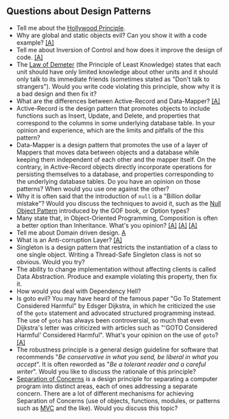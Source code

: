 ## Questions about Design Patterns

* Tell me about the [Hollywood Principle](https://en.wikipedia.org/wiki/Hollywood_principle).
* Why are global and static objects evil? Can you show it with a code example? [[A]](http://wiki.c2.com/?GlobalVariablesAreBad)
* Tell me about Inversion of Control and how does it improve the design of code. [[A]](https://en.wikipedia.org/wiki/Inversion_of_control)
* The [Law of Demeter](https://en.wikipedia.org/wiki/Law_of_Demeter) (the Principle of Least Knowledge) states that each unit should have only limited knowledge about other units and it should only talk to its immediate friends (sometimes stated as "Don't talk to strangers"). Would you write code violating this principle, show why it is a bad design and then fix it?
* What are the differences between Active-Record and Data-Mapper? [[A]](http://culttt.com/2014/06/18/whats-difference-active-record-data-mapper/)
* Active-Record is the design pattern that promotes objects to include functions such as Insert, Update, and Delete, and properties that correspond to the columns in some underlying database table. In your opinion and experience, which are the limits and pitfalls of the this pattern?
* Data-Mapper is a design pattern that promotes the use of a layer of Mappers that moves data between objects and a database while keeping them independent of each other and the mapper itself. On the contrary, in Active-Record objects directly incorporate operations for persisting themselves to a database, and properties corresponding to the underlying database tables. Do you have an opinion on those patterns? When would you use one against the other?
* Why it is often said that the introduction of `null` is a "Billion dollar mistake"? Would you discuss the techniques to avoid it, such as the [Null Object Pattern](http://www.tutorialspoint.com/design_pattern/null_object_pattern.htm) introduced by the GOF book, or Option types?
* Many state that, in Object-Oriented Programming, Composition is often a better option than Inheritance. What's you opinion? [[A]](http://stackoverflow.com/questions/2399544/difference-between-inheritance-and-composition) [[A]](http://stackoverflow.com/questions/49002/prefer-composition-over-inheritance) [[A]](https://en.m.wikipedia.org/wiki/Tony_Hoare)
* Tell me about Domain driven design. [A](https://en.wikipedia.org/wiki/Domain-driven_design)
* What is an Anti-corruption Layer? [[A]](http://programmers.stackexchange.com/questions/184464/what-is-an-anti-corruption-layer-and-how-is-it-used)
* Singleton is a design pattern that restricts the instantiation of a class to one single object. Writing a Thread-Safe Singleton class is not so obvious. Would you try?
* The ability to change implementation without affecting clients is called Data Abstraction. Produce and example violating this property, then fix it.
* How would you deal with Dependency Hell?
* Is goto evil? You may have heard of the famous paper "Go To Statement Considered Harmful" by Edsger Dijkstra, in which he criticized the use of the `goto` statement and advocated structured programming instead. The use of `goto` has always been controversial, so much that even Dijkstra's letter was criticized with articles such as "'GOTO Considered Harmful' Considered Harmful". What's your opinion on the use of `goto`? [[A]](https://stackoverflow.com/questions/46586/goto-still-considered-harmful)
* The robustness principle is a general design guideline for software that recommends "*Be conservative in what you send, be liberal in what you accept*". It is often reworded as "*Be a tolerant reader and a careful writer*". Would you like to discuss the rationale of this principle?
* [Separation of Concerns](https://en.wikipedia.org/wiki/Separation_of_concerns) is a design principle for separating a computer program into distinct areas, each of ones addressing a separate concern. There are a lot of different mechanisms for achieving Separation of Concerns (use of objects, functions, modules, or patterns such as [MVC](https://en.wikipedia.org/wiki/Model%E2%80%93view%E2%80%93controller) and the like). Would you discuss this topic?
